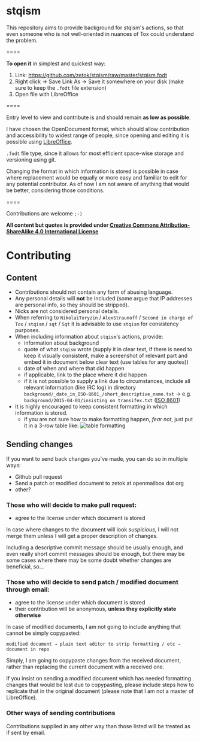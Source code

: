 stqism
====

This repository aims to provide background for stqism's actions, so that even someone who is not well-oriented in nuances of Tox could understand the problem.

====

**To open it** in simplest and quickest way:

1. Link: https://github.com/zetok/stqism/raw/master/stqism.fodt
2. Right click → Save Link As → Save it somewhere on your disk (make sure to keep the ``.fodt`` file extension)
3. Open file with LibreOffice

====

Entry level to view and contribute is and should remain **as low as possible**.

I have chosen the OpenDocument format, which should allow contribution and accessibility to widest range of people, since opening and editing it is possible using [LibreOffice](https://www.libreoffice.org).

``.fodt`` file type, since it allows for most efficient space-wise storage and versioning using git.


Changing the format in which information is stored is possible in case where replacement would be equally or more easy and familiar to edit for any potential contributor. As of now I am not aware of anything that would be better, considering those conditions.

====

Contributions are welcome ``;-)``

**All content but quotes is provided under [Creative Commons Attribution-ShareAlike 4.0 International License](https://creativecommons.org/licenses/by-sa/4.0)**


# Contributing

## Content

* Contributions should not contain any form of abusing language.
* Any personal details will **not** be included (some argue that IP addresses are personal info, so they should be stripped).
* Nicks are not considered personal details.
* When referring to ``NikolaiToryzin`` / ``AlexStraunoff`` / ``Second in charge of Tox`` / ``stqism`` / ``sqt`` / ``Sqt`` it is advisable to use ``stqism`` for consistency purposes.
* When including information about ``stqism``'s actions, provide:
  - information about background
  - quote of what ``stqism`` wrote (supply it in clear text, if there is need to keep it visually consistent, make a screenshot of relevant part and embed it in document below clear text (use tables for any quotes))
  - date of when and where that did happen
  - if applicable, link to the place where it did happen
  - if it is not possible to supply a link due to circumstances, include all relevant information (like IRC log) in directory ``background/_date_in_ISO-8601_/short_descriptive_name.txt`` → e.g. ``background/2015-04-01/insisting on transifex.txt`` ([ISO 8601](https://en.wikipedia.org/wiki/ISO_8601))
* It is highly encouraged to keep consistent formatting in which information is stored.
  - if you are not sure how to make formatting happen, *fear not*, just put it in a 3-row table like: ![table formatting](https://cloud.githubusercontent.com/assets/3148759/6939854/84182e04-d868-11e4-9119-1f9e80ea63e2.png)


## Sending changes

If you want to send back changes you've made, you can do so in multiple ways:
* Github pull request
* Send a patch or modified document to zetok at openmailbox dot org
* other?


### Those who will decide to make pull request:
* agree to the license under which document is stored

In case where changes to the document will look *suspicious*, I will not merge them unless I will get a proper description of changes.

Including a descriptive commit message should be usually enough, and even really short commit messages should be enough, but there may be some cases where there may be some doubt whether changes are beneficial, so…

### Those who will decide to send patch / modified document through email:
* agree to the license under which document is stored
* their contribution will be anonymous, **unless they explicitly state otherwise**

In case of modified documents, I am not going to include anything that cannot be simply copypasted:
```
modified document → plain text editor to strip formatting / etc → document in repo
```
Simply, I am going to copypaste changes from the received document, rather than replacing the current document with a received one.

If you insist on sending a modified document which has needed formatting changes that would be lost due to copypasting, please include steps how to replicate that in the original document (please note that I am not a master of LibreOffice).

### Other ways of sending contributions
Contributions supplied in any other way than those listed will be treated as if sent by email.
